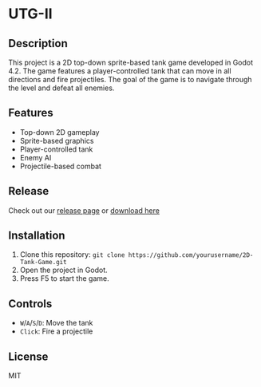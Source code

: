 # UTG-II
## Description 

This project is a 2D top-down sprite-based tank game developed in Godot 4.2. The game features a player-controlled tank that can move in all directions and fire projectiles. The goal of the game is to navigate through the level and defeat all enemies.

## Features

- Top-down 2D gameplay
- Sprite-based graphics
- Player-controlled tank
- Enemy AI
- Projectile-based combat

## Release

Check out our [release page](https://github.com/renter112/UTG-III/releases/tag/v2.1.5.6) or [download here](https://github.com/renter112/UTG-III/releases/download/v2.1.5.6/UTG-2.exe)


## Installation

1. Clone this repository: `git clone https://github.com/yourusername/2D-Tank-Game.git`
2. Open the project in Godot.
3. Press F5 to start the game.

## Controls

- `W`/`A`/`S`/`D`: Move the tank
- `Click`: Fire a projectile

## License

MIT
